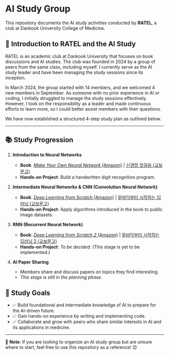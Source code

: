 # AI Study Group

This repository documents the AI study activities conducted by **RATEL**, a club at Dankook University College of Medicine.

## 🐾 Introduction to RATEL and the AI Study

RATEL is an academic club at Dankook University that focuses on book discussions and AI studies. The club was founded in 2024 by a group of peers from the same class, including myself. I currently serve as the AI study leader and have been managing the study sessions since its inception.

In March 2024, the group started with 14 members, and we welcomed 4 new members in September. As someone with no prior experience in AI or coding, I initially struggled to manage the study sessions effectively. However, I took on the responsibility as a leader and made continuous efforts to learn more, so I could better assist members with their questions.

We have now established a structured 4-step study plan as outlined below.

---

## 📚 Study Progression

1. **Introduction to Neural Networks**
   - **Book**: [*Make Your Own Neural Network* (Amazon)](https://www.amazon.com/Make-Your-Own-Neural-Network/dp/1530826608) | [신경망 첫걸음 (교보문고)](https://product.kyobobook.co.kr/detail/S000001057736)
   - **Hands-on Project**: Build a handwritten digit recognition program.

2. **Intermediate Neural Networks & CNN (Convolution Neural Network)**
   - **Book**: [*Deep Learning from Scratch* (Amazon)](https://www.amazon.co.jp/-/en/%E6%96%8E%E8%97%A4-%E5%BA%B7%E6%AF%85/dp/4873117585/ref=sr_1_1?crid=3GTL1RN3S9UKU&dib=eyJ2IjoiMSJ9.BSJwVIIOHE6YoQRMnC_Atr3guHh3CZHN5o796dAWFCGXHennOFOA9HtC0IZoe1CJtJ0oPnqDNoRs-canO1-hMc40iIbxdHqvwlFuqtQSmvM0gsVsVZIPSocHRK7Oqk3IUsFEJ--0JuDWgsU714OWvqEQq3oiPyyI8iVXxi57bkvJQ3MoW2yDfK9UwFtMsXw4.Zooelj6fwZ0DEKjKePE4ZLE0-wc1Xs3RWhzNj3yNPQs&dib_tag=se&keywords=%E3%82%BC%E3%83%AD%E3%81%8B%E3%82%89%E4%BD%9C%E3%82%8BDeep+Learning&qid=1737987001&s=books&sprefix=%E3%82%BC%E3%83%AD%E3%81%8B%E3%82%89%E4%BD%9C%E3%82%8Bdeep+learning+%2Cstripbooks%2C177&sr=1-1) | [밑바닥부터 시작하는 딥러닝 (교보문고)](https://product.kyobobook.co.kr/detail/S000001057805)
   - **Hands-on Project**: Apply algorithms introduced in the book to public image datasets.

3. **RNN (Recurrent Neural Network)**
   - **Book**: [*Deep Learning from Scratch 2* (Amazon)](https://www.amazon.co.jp/-/en/%E6%96%8E%E8%97%A4-%E5%BA%B7%E6%AF%85/dp/4873118360) | [밑바닥부터 시작하는 딥러닝 2 (교보문고)](https://product.kyobobook.co.kr/detail/S000001810145)
   - **Hands-on Project**: *To be decided.* (This stage is yet to be implemented.)

4. **AI Paper Sharing**  
   - Members share and discuss papers on topics they find interesting.  
   - *This stage is still in the planning phase.*

## 🎯 Study Goals

- ✅ Build foundational and intermediate knowledge of AI to prepare for the AI-driven future.  
- ✅ Gain hands-on experience by writing and implementing code.  
- ✅ Collaborate and grow with peers who share similar interests in AI and its applications in medicine. 

---

📌 **Note**: If you are looking to organize an AI study group but are unsure where to start, feel free to use this repository as a reference! 😊
